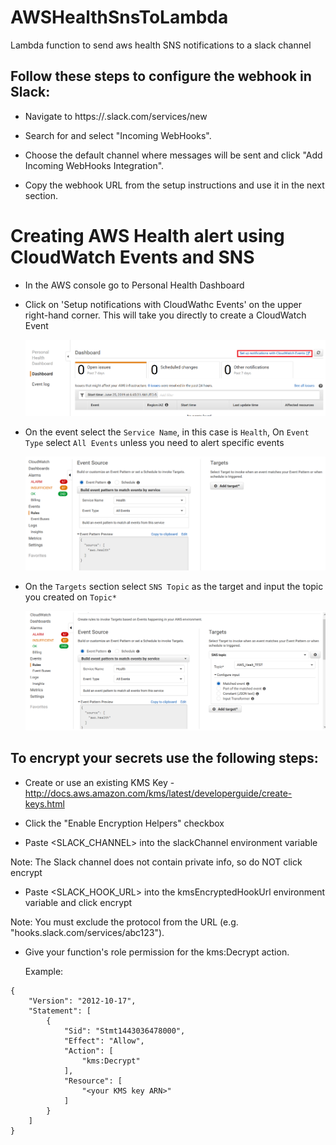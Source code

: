 # AWSHealthSnsToLambda
Lambda function to send aws health SNS notifications to a slack channel

## Follow these steps to configure the webhook in Slack:

  * Navigate to https://<your-team-domain>.slack.com/services/new

  * Search for and select "Incoming WebHooks".

  * Choose the default channel where messages will be sent and click "Add Incoming WebHooks Integration".

  * Copy the webhook URL from the setup instructions and use it in the next section.

# Creating AWS Health alert using CloudWatch Events and SNS

  * In the AWS console go to Personal Health Dashboard
	
  * Click on 'Setup notifications with CloudWathc Events' on the upper right-hand corner. This will take you directly to create a CloudWatch Event

	![](images/Personal%20Health.PNG)

  * On the event select the `Service Name`, in this case is `Health`,  On `Event Type` select `All Events` unless you need to alert specific events

	![](images/Event1.PNG)

  * On the `Targets` section select `SNS Topic` as the target and input the topic you created on `Topic*`
  
	![](images/Event2.PNG)


## To encrypt your secrets use the following steps:

  * Create or use an existing KMS Key - http://docs.aws.amazon.com/kms/latest/developerguide/create-keys.html

  * Click the "Enable Encryption Helpers" checkbox

  * Paste <SLACK_CHANNEL> into the slackChannel environment variable

  Note: The Slack channel does not contain private info, so do NOT click encrypt

  * Paste <SLACK_HOOK_URL> into the kmsEncryptedHookUrl environment variable and click encrypt

  Note: You must exclude the protocol from the URL (e.g. "hooks.slack.com/services/abc123").

  * Give your function's role permission for the kms:Decrypt action.

     Example:
```
{
    "Version": "2012-10-17",
    "Statement": [
        {
            "Sid": "Stmt1443036478000",
            "Effect": "Allow",
            "Action": [
                "kms:Decrypt"
            ],
            "Resource": [
                "<your KMS key ARN>"
            ]
        }
    ]
}
```
